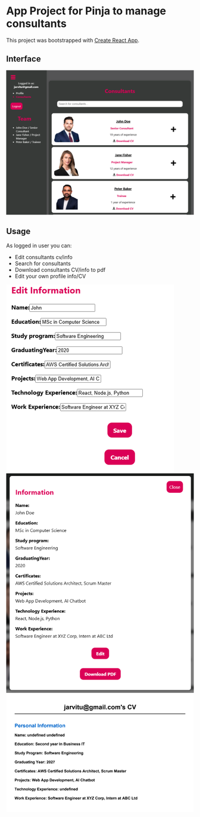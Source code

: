 # App Project for Pinja to manage consultants

This project was bootstrapped with [Create React App](https://github.com/facebook/create-react-app).

## Interface
![Interface](interface.png)

## Usage
As logged in user you can:
- Edit consultants cv/info
- Search for consultants
- Download consultants CV/info to pdf
- Edit your own profile info/CV

![Edit](edit.png)
![CV](CV.png)
![pdf](pdf.png)
